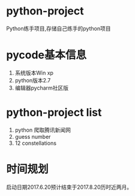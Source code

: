 # python-project
Python练手项目,存储自己练手的python项目
# pycode基本信息
1. 系统版本Win xp
2. python版本2.7
3. 编辑器pycharm社区版
# python-project list
1. python 爬取腾讯新闻网
2. guess number
3. 12 constellations
# 时间规划
启动日期2017.6.20预计结束于2017.8.20历时近两月。
